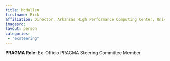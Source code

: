 ```yaml
---
title: McMullen
firstname: Rick
affiliation: Director, Arkansas High Performance Computing Center, University of Arkansas
imagesrc: 
layout: person
categories:
 - "exsteering"
---
```


**PRAGMA Role:** Ex-Officio PRAGMA Steering Committee Member.

